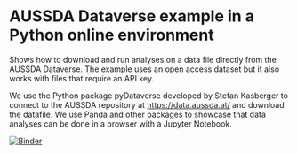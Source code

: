# AUSSDA Dataverse example in a Python online environment
Shows how to download and run analyses on a data file directly from the AUSSDA Dataverse.
The example uses an open access dataset but it also works with files that require an API key.

We use the Python package pyDataverse developed by Stefan Kasberger to connect to the AUSSDA repository at https://data.aussda.at/ and download the datafile. We use Panda and other packages to showcase that data analyses can be done in a browser with a Jupyter Notebook.

[![Binder](https://mybinder.org/badge_logo.svg)](https://mybinder.org/v2/gh/kaczmirek/aussda-dataverse-example/HEAD)
